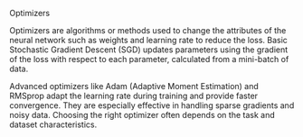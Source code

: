 Optimizers

Optimizers are algorithms or methods used to change the attributes of the neural network such as weights and learning rate to reduce the loss. Basic Stochastic Gradient Descent (SGD) updates parameters using the gradient of the loss with respect to each parameter, calculated from a mini-batch of data.

Advanced optimizers like Adam (Adaptive Moment Estimation) and RMSprop adapt the learning rate during training and provide faster convergence. They are especially effective in handling sparse gradients and noisy data. Choosing the right optimizer often depends on the task and dataset characteristics.